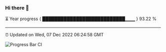 ### Hi there 👋

⏳ Year progress { ███████████████████████████▁▁▁ } 93.22 %

---

⏰ Updated on Wed, 07 Dec 2022 06:24:58 GMT

![Progress Bar CI](https://github.com/ZhaoGui/ZhaoGui/workflows/Progress%20Bar%20CI/badge.svg)
